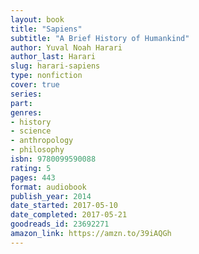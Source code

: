 ```yaml
---
layout: book
title: "Sapiens"
subtitle: "A Brief History of Humankind"
author: Yuval Noah Harari
author_last: Harari
slug: harari-sapiens
type: nonfiction
cover: true
series: 
part: 
genres:
- history
- science
- anthropology
- philosophy
isbn: 9780099590088
rating: 5
pages: 443
format: audiobook
publish_year: 2014
date_started: 2017-05-10
date_completed: 2017-05-21
goodreads_id: 23692271
amazon_link: https://amzn.to/39iAQGh
---
```

